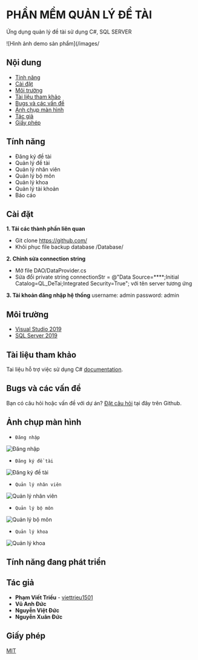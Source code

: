 # PHẦN MỀM QUẢN LÝ ĐỀ TÀI

 Ứng dụng quản lý đề tài sử dụng C#, SQL SERVER

![Hình ảnh demo sản phẩm](/images/

## Nội dung

* [Tính năng](#Tính-năng)
* [Cài đặt](#Cài-đặt)
* [Môi trường](#Môi-trường)
* [Tài liệu tham khảo](#Tài-liệu-tham-khảo)
* [Bugs và các vấn đề](#Bugs-và-các-vấn-đề)
* [Ảnh chụp màn hình](#Ảnh-chụp-màn-hình)
* [Tác giả](#Tác-giả)
* [Giấy phép](#Giấy-phép)

## Tính năng

* Đăng ký đề tài
* Quản lý đề tài
* Quản lý nhân viên
* Quản lý bộ môn
* Quản lý khoa
* Quản lý tài khoản
* Báo cáo 

## Cài đặt

**1. Tải các thành phần liên quan**

* Git clone https://github.com/
* Khôi phục file backup database /Database/

**2. Chỉnh sửa connection string**

* Mở file DAO/DataProvider.cs 
* Sửa đổi  private string connectionStr = @"Data Source=**\**;Initial Catalog=QL_DeTai;Integrated Security=True";
với tên server tương ứng

**3. Tài khoản đăng nhập hệ thống**
username: admin
password: admin

## Môi trường

* [Visual Studio 2019](https://visualstudio.microsoft.com/fr/downloads/?rr=https%3A%2F%2Fwww.google.com.vn%2F)
* [SQL Server 2019](https://www.microsoft.com/en-us/sql-server/sql-server-2019)

## Tài liệu tham khảo

Tai liệu hỗ trợ việc sử dụng C# [documentation](https://docs.microsoft.com/en-us/dotnet/csharp/).

## Bugs và các vấn đề

Bạn có câu hỏi hoặc vấn đề với dự án? [Đặt câu hỏi](https://github.com/) tại đây trên Github.

## Ảnh chụp màn hình

* `Đăng nhập`

![Đăng nhập](/images/)

* `Đăng ký đề tài`

![Đăng ký đề tài](/images/)

* `Quản lý nhân viên`

![Quản lý nhân viên](/images/)

* `Quản lý bộ môn`

![Quản lý bộ môn](/images/)

* `Quản lý khoa`

![Quản lý khoa](/images/)

## Tính năng đang phát triển


## Tác giả

* **Phạm Viết Triều** - [viettrieu1501](https://github.com/viettrieu1501)
* **Vũ Anh Đức**
* **Nguyễn Việt Đức**
* **Nguyễn Xuân Đức**

## Giấy phép

[MIT](https://opensource.org/licenses/MIT)
